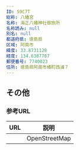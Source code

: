 ```yaml
---
ID: S9C7T
総称: 八幡宮
名称: 海正八幡神社御旅所
名称読み: null
別名: null
都道府県: 徳島県
区域: 阿南市
緯度: 33.8731128
経度: 134.6387787
郵便番号: 7740023
住所: 徳島県阿南市橘町西浦７
---
```


## その他

### 参考URL

| URL | 説明          |
| --- | ------------- |
|     | OpenStreetMap |
